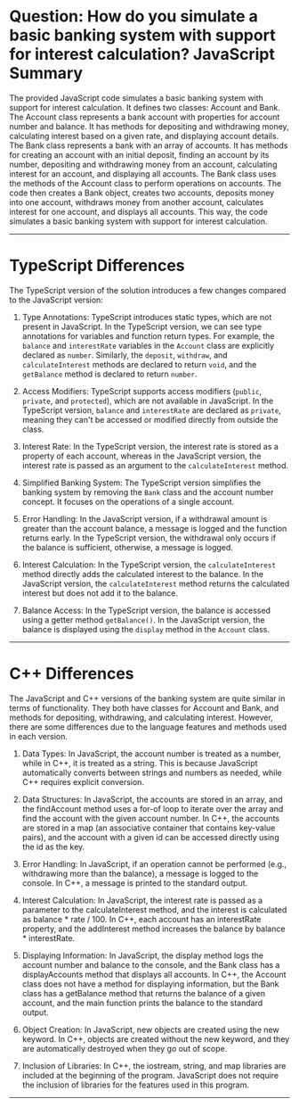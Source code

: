 # Question: How do you simulate a basic banking system with support for interest calculation? JavaScript Summary

The provided JavaScript code simulates a basic banking system with support for interest calculation. It defines two classes: Account and Bank. The Account class represents a bank account with properties for account number and balance. It has methods for depositing and withdrawing money, calculating interest based on a given rate, and displaying account details. The Bank class represents a bank with an array of accounts. It has methods for creating an account with an initial deposit, finding an account by its number, depositing and withdrawing money from an account, calculating interest for an account, and displaying all accounts. The Bank class uses the methods of the Account class to perform operations on accounts. The code then creates a Bank object, creates two accounts, deposits money into one account, withdraws money from another account, calculates interest for one account, and displays all accounts. This way, the code simulates a basic banking system with support for interest calculation.

---

# TypeScript Differences

The TypeScript version of the solution introduces a few changes compared to the JavaScript version:

1. Type Annotations: TypeScript introduces static types, which are not present in JavaScript. In the TypeScript version, we can see type annotations for variables and function return types. For example, the `balance` and `interestRate` variables in the `Account` class are explicitly declared as `number`. Similarly, the `deposit`, `withdraw`, and `calculateInterest` methods are declared to return `void`, and the `getBalance` method is declared to return `number`.

2. Access Modifiers: TypeScript supports access modifiers (`public`, `private`, and `protected`), which are not available in JavaScript. In the TypeScript version, `balance` and `interestRate` are declared as `private`, meaning they can't be accessed or modified directly from outside the class.

3. Interest Rate: In the TypeScript version, the interest rate is stored as a property of each account, whereas in the JavaScript version, the interest rate is passed as an argument to the `calculateInterest` method.

4. Simplified Banking System: The TypeScript version simplifies the banking system by removing the `Bank` class and the account number concept. It focuses on the operations of a single account.

5. Error Handling: In the JavaScript version, if a withdrawal amount is greater than the account balance, a message is logged and the function returns early. In the TypeScript version, the withdrawal only occurs if the balance is sufficient, otherwise, a message is logged.

6. Interest Calculation: In the TypeScript version, the `calculateInterest` method directly adds the calculated interest to the balance. In the JavaScript version, the `calculateInterest` method returns the calculated interest but does not add it to the balance.

7. Balance Access: In the TypeScript version, the balance is accessed using a getter method `getBalance()`. In the JavaScript version, the balance is displayed using the `display` method in the `Account` class.

---

# C++ Differences

The JavaScript and C++ versions of the banking system are quite similar in terms of functionality. They both have classes for Account and Bank, and methods for depositing, withdrawing, and calculating interest. However, there are some differences due to the language features and methods used in each version.

1. Data Types: In JavaScript, the account number is treated as a number, while in C++, it is treated as a string. This is because JavaScript automatically converts between strings and numbers as needed, while C++ requires explicit conversion.

2. Data Structures: In JavaScript, the accounts are stored in an array, and the findAccount method uses a for-of loop to iterate over the array and find the account with the given account number. In C++, the accounts are stored in a map (an associative container that contains key-value pairs), and the account with a given id can be accessed directly using the id as the key.

3. Error Handling: In JavaScript, if an operation cannot be performed (e.g., withdrawing more than the balance), a message is logged to the console. In C++, a message is printed to the standard output.

4. Interest Calculation: In JavaScript, the interest rate is passed as a parameter to the calculateInterest method, and the interest is calculated as balance * rate / 100. In C++, each account has an interestRate property, and the addInterest method increases the balance by balance * interestRate.

5. Displaying Information: In JavaScript, the display method logs the account number and balance to the console, and the Bank class has a displayAccounts method that displays all accounts. In C++, the Account class does not have a method for displaying information, but the Bank class has a getBalance method that returns the balance of a given account, and the main function prints the balance to the standard output.

6. Object Creation: In JavaScript, new objects are created using the new keyword. In C++, objects are created without the new keyword, and they are automatically destroyed when they go out of scope.

7. Inclusion of Libraries: In C++, the iostream, string, and map libraries are included at the beginning of the program. JavaScript does not require the inclusion of libraries for the features used in this program.

---
